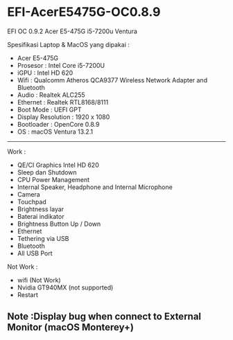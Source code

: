 # EFI-AcerE5475G-OC0.8.9
EFI OC 0.9.2 Acer E5-475G i5-7200u Ventura 

Spesifikasi Laptop & MacOS yang dipakai :
- Acer E5-475G
- Prosesor : Intel Core i5-7200U
- iGPU : Intel HD 620
- Wifi : Qualcomm Atheros QCA9377 Wireless Network Adapter and Bluetooth
- Audio : Realtek ALC255
- Ethernet : Realtek RTL8168/8111
- Boot Mode : UEFI GPT
- Display Resolution : 1920 x 1080 
- Bootloader : OpenCore 0.8.9
- OS : macOS Ventura 13.2.1 

---------------------------------------------------------------------

Work :
- QE/CI Graphics Intel HD 620
- Sleep dan Shutdown
- CPU Power Management
- Internal Speaker, Headphone and Internal Microphone
- Camera
- Touchpad
- Brightness layar
- Baterai indikator
- Brightness Button Up / Down
- Ethernet
- Tethering via USB
- Bluetooth
- All USB Port

Not Work :
- wifi (Not Work)
- Nvidia GT940MX (not supported)
- Restart
  
Note :Display bug when connect to External Monitor (macOS Monterey+)
----------------------------------------------------------------------

